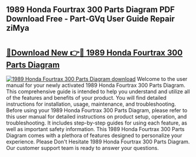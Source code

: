 ## 1989 Honda Fourtrax 300 Parts Diagram PDF Download Free - Part-GVq User Guide Repair ziMya

# <h2><a href="http://dfij0zt.blite.top/?on=1989+Honda+Fourtrax+300+Parts+Diagram">🔗Download New 👉🔴 1989 Honda Fourtrax 300 Parts Diagram</a></h2>

[![1989 Honda Fourtrax 300 Parts Diagram download](https://i.imgur.com/lujVjoI.png)](http://dfij0zt.blite.top/?on=1989+Honda+Fourtrax+300+Parts+Diagram)
Welcome to the user manual for your newly activated 1989 Honda Fourtrax 300 Parts Diagram. This comprehensive guide is intended to help you understand and utilize all of the features and benefits of your product. You will find detailed instructions for installation, usage, maintenance, and troubleshooting. Before using your 1989 Honda Fourtrax 300 Parts Diagram, please refer to this user manual for detailed instructions on product setup, operation, and troubleshooting. It includes step-by-step guides for using each feature, as well as important safety information. This 1989 Honda Fourtrax 300 Parts Diagram comes with a plethora of features designed to personalize your experience. Please Don't Hesitate 1989 Honda Fourtrax 300 Parts Diagram. Our customer support team is ready to answer your questions.
